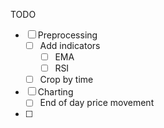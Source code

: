 TODO 

- [ ] Preprocessing
  - [ ] Add indicators
    - [ ] EMA
    - [ ] RSI
  - [ ] Crop by time 
- [ ] Charting
  - [ ] End of day price movement 
- [ ] 